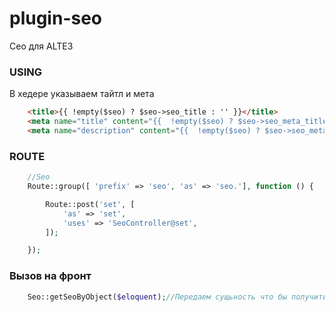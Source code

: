 # plugin-seo
Сео для ALTE3

### USING

В хедере указываем тайтл и мета
```html
	<title>{{ !empty($seo) ? $seo->seo_title : '' }}</title>
	<meta name="title" content="{{  !empty($seo) ? $seo->seo_meta_title : '' }}">
	<meta name="description" content="{{  !empty($seo) ? $seo->seo_meta_desc : '' }}">
```

### ROUTE
```php
    //Seo
    Route::group([ 'prefix' => 'seo', 'as' => 'seo.'], function () {

        Route::post('set', [
            'as' => 'set',
            'uses' => 'SeoController@set',
        ]);

    });
```	

### Вызов на фронт
```php
    Seo::getSeoByObject($eloquent);//Передаем сущьность что бы получить ее СЕО
```	
